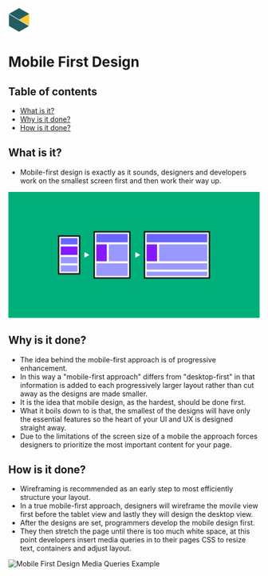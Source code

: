 <img src="../images/BNTA_simple.png" alt="BNTA logo" height=50px/>

# Mobile First Design

## Table of contents

- [What is it?](#what-is-it)
- [Why is it done?](#why-is-it-done)
- [How is it done?](#how-is-it-done)

## What is it?

- Mobile-first design is exactly as it sounds, designers and developers work on the smallest screen first and then work their way up.

![Mobile First Design](../images/mobile-first-design.webp)

## Why is it done?

- The idea behind the mobile-first approach is of progressive enhancement. 
- In this way a "mobile-first approach" differs from "desktop-first" in that information is added to each progressively larger layout rather than cut away as the designs are made smaller.
- It is the idea that mobile design, as the hardest, should be done first.
- What it boils down to is that, the smallest of the designs will have only the essential features so the heart of your UI and UX is designed straight away.
- Due to the limitations of the screen size of a mobile the approach forces designers to prioritize the most important content for your page.

## How is it done? 

- Wireframing is recommended as an early step to most efficiently structure your layout.
- In a true mobile-first approach, designers will wireframe the movile view first before the tablet view and lastly they will design the desktop view.
- After the designs are set, programmers develop the mobile design first.
- They then stretch the page until there is too much white space, at this point developers insert media queries in to their pages CSS to resize text, containers and adjust layout.

![Mobile First Design Media Queries Example]({../images/mobile-first-design-media-queries.mov} "Media Queries in Use Example")
